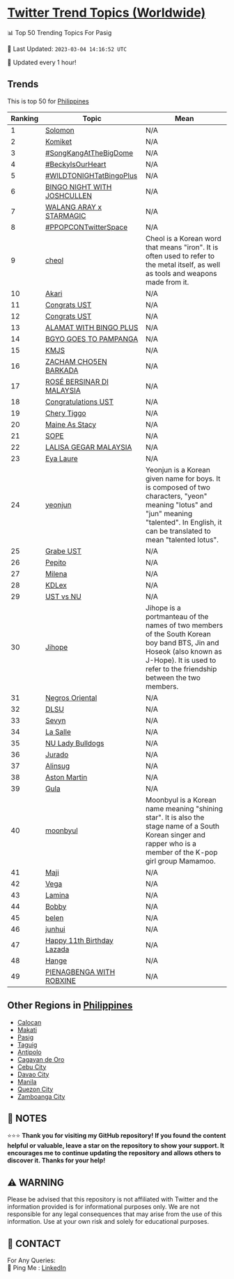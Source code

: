 [Twitter Trend Topics (Worldwide)](https://github.com/ErcinDedeoglu/Twitter-Trend-Topics)
==========


📊 Top 50 Trending Topics For Pasig

📆 Last Updated: `2023-03-04 14:16:52 UTC`

🔧 Updated every 1 hour!


## Trends

This is top 50 for [Philippines](</Philippines>)

| Ranking | Topic | Mean |
| ------- | ------------ | ------------ |
| 1 | [Solomon](http://twitter.com/search?q=Solomon) | N/A |
| 2 | [Komiket](http://twitter.com/search?q=Komiket) | N/A |
| 3 | [#SongKangAtTheBigDome](http://twitter.com/search?q=%23SongKangAtTheBigDome) | N/A |
| 4 | [#BeckyIsOurHeart](http://twitter.com/search?q=%23BeckyIsOurHeart) | N/A |
| 5 | [#WILDTONIGHTatBingoPlus](http://twitter.com/search?q=%23WILDTONIGHTatBingoPlus) | N/A |
| 6 | [BINGO NIGHT WITH JOSHCULLEN](http://twitter.com/search?q=BINGO+NIGHT+WITH+JOSHCULLEN) | N/A |
| 7 | [WALANG ARAY x STARMAGIC](http://twitter.com/search?q=WALANG+ARAY+x+STARMAGIC) | N/A |
| 8 | [#PPOPCONTwitterSpace](http://twitter.com/search?q=%23PPOPCONTwitterSpace) | N/A |
| 9 | [cheol](http://twitter.com/search?q=cheol) | Cheol is a Korean word that means "iron". It is often used to refer to the metal itself, as well as tools and weapons made from it. |
| 10 | [Akari](http://twitter.com/search?q=Akari) | N/A |
| 11 | [Congrats UST](http://twitter.com/search?q=Congrats+UST) | N/A |
| 12 | [Congrats UST](http://twitter.com/search?q=Congrats+UST) | N/A |
| 13 | [ALAMAT WITH BINGO PLUS](http://twitter.com/search?q=ALAMAT+WITH+BINGO+PLUS) | N/A |
| 14 | [BGYO GOES TO PAMPANGA](http://twitter.com/search?q=BGYO+GOES+TO+PAMPANGA) | N/A |
| 15 | [KMJS](http://twitter.com/search?q=KMJS) | N/A |
| 16 | [ZACHAM CHO5EN BARKADA](http://twitter.com/search?q=ZACHAM+CHO5EN+BARKADA) | N/A |
| 17 | [ROSÉ BERSINAR DI MALAYSIA](http://twitter.com/search?q=ROS%c3%89+BERSINAR+DI+MALAYSIA) | N/A |
| 18 | [Congratulations UST](http://twitter.com/search?q=Congratulations+UST) | N/A |
| 19 | [Chery Tiggo](http://twitter.com/search?q=Chery+Tiggo) | N/A |
| 20 | [Maine As Stacy](http://twitter.com/search?q=Maine+As+Stacy) | N/A |
| 21 | [SOPE](http://twitter.com/search?q=SOPE) | N/A |
| 22 | [LALISA GEGAR MALAYSIA](http://twitter.com/search?q=LALISA+GEGAR+MALAYSIA) | N/A |
| 23 | [Eya Laure](http://twitter.com/search?q=Eya+Laure) | N/A |
| 24 | [yeonjun](http://twitter.com/search?q=yeonjun) | Yeonjun is a Korean given name for boys. It is composed of two characters, "yeon" meaning "lotus" and "jun" meaning "talented". In English, it can be translated to mean "talented lotus". |
| 25 | [Grabe UST](http://twitter.com/search?q=Grabe+UST) | N/A |
| 26 | [Pepito](http://twitter.com/search?q=Pepito) | N/A |
| 27 | [Milena](http://twitter.com/search?q=Milena) | N/A |
| 28 | [KDLex](http://twitter.com/search?q=KDLex) | N/A |
| 29 | [UST vs NU](http://twitter.com/search?q=UST+vs+NU) | N/A |
| 30 | [Jihope](http://twitter.com/search?q=Jihope) | Jihope is a portmanteau of the names of two members of the South Korean boy band BTS, Jin and Hoseok (also known as J-Hope). It is used to refer to the friendship between the two members. |
| 31 | [Negros Oriental](http://twitter.com/search?q=Negros+Oriental) | N/A |
| 32 | [DLSU](http://twitter.com/search?q=DLSU) | N/A |
| 33 | [Sevyn](http://twitter.com/search?q=Sevyn) | N/A |
| 34 | [La Salle](http://twitter.com/search?q=La+Salle) | N/A |
| 35 | [NU Lady Bulldogs](http://twitter.com/search?q=NU+Lady+Bulldogs) | N/A |
| 36 | [Jurado](http://twitter.com/search?q=Jurado) | N/A |
| 37 | [Alinsug](http://twitter.com/search?q=Alinsug) | N/A |
| 38 | [Aston Martin](http://twitter.com/search?q=Aston+Martin) | N/A |
| 39 | [Gula](http://twitter.com/search?q=Gula) | N/A |
| 40 | [moonbyul](http://twitter.com/search?q=moonbyul) | Moonbyul is a Korean name meaning "shining star". It is also the stage name of a South Korean singer and rapper who is a member of the K-pop girl group Mamamoo. |
| 41 | [Maji](http://twitter.com/search?q=Maji) | N/A |
| 42 | [Vega](http://twitter.com/search?q=Vega) | N/A |
| 43 | [Lamina](http://twitter.com/search?q=Lamina) | N/A |
| 44 | [Bobby](http://twitter.com/search?q=Bobby) | N/A |
| 45 | [belen](http://twitter.com/search?q=belen) | N/A |
| 46 | [junhui](http://twitter.com/search?q=junhui) | N/A |
| 47 | [Happy 11th Birthday Lazada](http://twitter.com/search?q=Happy+11th+Birthday+Lazada) | N/A |
| 48 | [Hange](http://twitter.com/search?q=Hange) | N/A |
| 49 | [PIENAGBENGA WITH ROBXINE](http://twitter.com/search?q=PIENAGBENGA+WITH+ROBXINE) | N/A |



## Other Regions in [Philippines](</Philippines>)

* [Calocan](</Philippines/Calocan.md>)
* [Makati](</Philippines/Makati.md>)
* [Pasig](</Philippines/Pasig.md>)
* [Taguig](</Philippines/Taguig.md>)
* [Antipolo](</Philippines/Antipolo.md>)
* [Cagayan de Oro](</Philippines/Cagayan de Oro.md>)
* [Cebu City](</Philippines/Cebu City.md>)
* [Davao City](</Philippines/Davao City.md>)
* [Manila](</Philippines/Manila.md>)
* [Quezon City](</Philippines/Quezon City.md>)
* [Zamboanga City](</Philippines/Zamboanga City.md>)



## 📝 NOTES

⭐⭐⭐ **Thank you for visiting my GitHub repository! If you found the content helpful or valuable, leave a star on the repository to show your support. It encourages me to continue updating the repository and allows others to discover it. Thanks for your help!**


## ⚠️ WARNING

Please be advised that this repository is not affiliated with Twitter and the information provided is for informational purposes only. We are not responsible for any legal consequences that may arise from the use of this information. Use at your own risk and solely for educational purposes.


## 📨 CONTACT

 For Any Queries:  
            🏓 Ping Me : [LinkedIn](https://www.linkedin.com/in/ercindedeoglu/)

